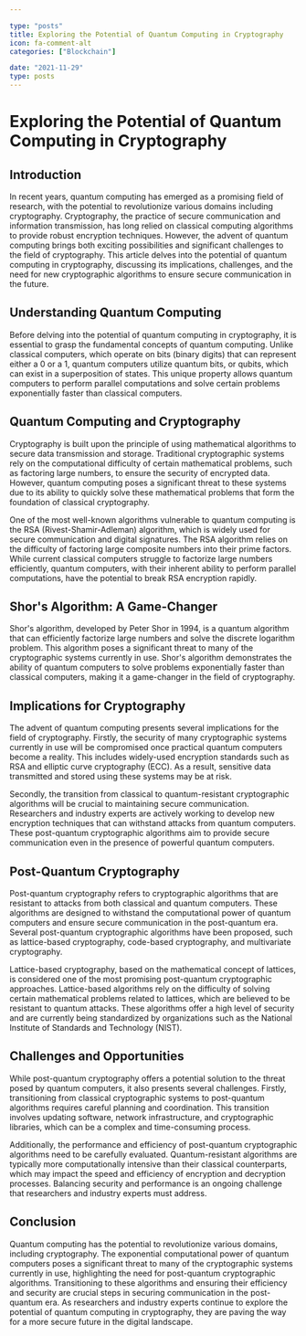 ```yaml
---

type: "posts"
title: Exploring the Potential of Quantum Computing in Cryptography
icon: fa-comment-alt
categories: ["Blockchain"]

date: "2021-11-29"
type: posts
---
```





# Exploring the Potential of Quantum Computing in Cryptography

## Introduction

In recent years, quantum computing has emerged as a promising field of research, with the potential to revolutionize various domains including cryptography. Cryptography, the practice of secure communication and information transmission, has long relied on classical computing algorithms to provide robust encryption techniques. However, the advent of quantum computing brings both exciting possibilities and significant challenges to the field of cryptography. This article delves into the potential of quantum computing in cryptography, discussing its implications, challenges, and the need for new cryptographic algorithms to ensure secure communication in the future.

## Understanding Quantum Computing

Before delving into the potential of quantum computing in cryptography, it is essential to grasp the fundamental concepts of quantum computing. Unlike classical computers, which operate on bits (binary digits) that can represent either a 0 or a 1, quantum computers utilize quantum bits, or qubits, which can exist in a superposition of states. This unique property allows quantum computers to perform parallel computations and solve certain problems exponentially faster than classical computers.

## Quantum Computing and Cryptography

Cryptography is built upon the principle of using mathematical algorithms to secure data transmission and storage. Traditional cryptographic systems rely on the computational difficulty of certain mathematical problems, such as factoring large numbers, to ensure the security of encrypted data. However, quantum computing poses a significant threat to these systems due to its ability to quickly solve these mathematical problems that form the foundation of classical cryptography.

One of the most well-known algorithms vulnerable to quantum computing is the RSA (Rivest-Shamir-Adleman) algorithm, which is widely used for secure communication and digital signatures. The RSA algorithm relies on the difficulty of factoring large composite numbers into their prime factors. While current classical computers struggle to factorize large numbers efficiently, quantum computers, with their inherent ability to perform parallel computations, have the potential to break RSA encryption rapidly.

## Shor's Algorithm: A Game-Changer

Shor's algorithm, developed by Peter Shor in 1994, is a quantum algorithm that can efficiently factorize large numbers and solve the discrete logarithm problem. This algorithm poses a significant threat to many of the cryptographic systems currently in use. Shor's algorithm demonstrates the ability of quantum computers to solve problems exponentially faster than classical computers, making it a game-changer in the field of cryptography.

## Implications for Cryptography

The advent of quantum computing presents several implications for the field of cryptography. Firstly, the security of many cryptographic systems currently in use will be compromised once practical quantum computers become a reality. This includes widely-used encryption standards such as RSA and elliptic curve cryptography (ECC). As a result, sensitive data transmitted and stored using these systems may be at risk.

Secondly, the transition from classical to quantum-resistant cryptographic algorithms will be crucial to maintaining secure communication. Researchers and industry experts are actively working to develop new encryption techniques that can withstand attacks from quantum computers. These post-quantum cryptographic algorithms aim to provide secure communication even in the presence of powerful quantum computers.

## Post-Quantum Cryptography

Post-quantum cryptography refers to cryptographic algorithms that are resistant to attacks from both classical and quantum computers. These algorithms are designed to withstand the computational power of quantum computers and ensure secure communication in the post-quantum era. Several post-quantum cryptographic algorithms have been proposed, such as lattice-based cryptography, code-based cryptography, and multivariate cryptography.

Lattice-based cryptography, based on the mathematical concept of lattices, is considered one of the most promising post-quantum cryptographic approaches. Lattice-based algorithms rely on the difficulty of solving certain mathematical problems related to lattices, which are believed to be resistant to quantum attacks. These algorithms offer a high level of security and are currently being standardized by organizations such as the National Institute of Standards and Technology (NIST).

## Challenges and Opportunities

While post-quantum cryptography offers a potential solution to the threat posed by quantum computers, it also presents several challenges. Firstly, transitioning from classical cryptographic systems to post-quantum algorithms requires careful planning and coordination. This transition involves updating software, network infrastructure, and cryptographic libraries, which can be a complex and time-consuming process.

Additionally, the performance and efficiency of post-quantum cryptographic algorithms need to be carefully evaluated. Quantum-resistant algorithms are typically more computationally intensive than their classical counterparts, which may impact the speed and efficiency of encryption and decryption processes. Balancing security and performance is an ongoing challenge that researchers and industry experts must address.

## Conclusion

Quantum computing has the potential to revolutionize various domains, including cryptography. The exponential computational power of quantum computers poses a significant threat to many of the cryptographic systems currently in use, highlighting the need for post-quantum cryptographic algorithms. Transitioning to these algorithms and ensuring their efficiency and security are crucial steps in securing communication in the post-quantum era. As researchers and industry experts continue to explore the potential of quantum computing in cryptography, they are paving the way for a more secure future in the digital landscape.